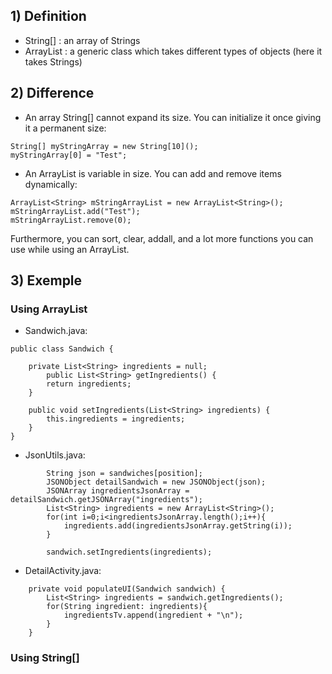 ## 1) Definition
- String[] : an array of Strings 
- ArrayList<String> : a generic class which takes different types of objects (here it takes Strings)

## 2) Difference
- An array String[] cannot expand its size. You can initialize it once giving it a permanent size:
```
String[] myStringArray = new String[10]();
myStringArray[0] = "Test";
```

- An ArrayList<String> is variable in size. You can add and remove items dynamically:
```
ArrayList<String> mStringArrayList = new ArrayList<String>();
mStringArrayList.add("Test");
mStringArrayList.remove(0);
```
Furthermore, you can sort, clear, addall, and a lot more functions you can use while using an ArrayList.
  
## 3) Exemple
### Using ArrayList<String>
- Sandwich.java:
```
public class Sandwich {

    private List<String> ingredients = null;
        public List<String> getIngredients() {
        return ingredients;
    }

    public void setIngredients(List<String> ingredients) {
        this.ingredients = ingredients;
    }
}
```

- JsonUtils.java:
```
        String json = sandwiches[position];
        JSONObject detailSandwich = new JSONObject(json);
        JSONArray ingredientsJsonArray = detailSandwich.getJSONArray("ingredients");
        List<String> ingredients = new ArrayList<String>();
        for(int i=0;i<ingredientsJsonArray.length();i++){
            ingredients.add(ingredientsJsonArray.getString(i));
        }
        
        sandwich.setIngredients(ingredients);
```

- DetailActivity.java:
```
    private void populateUI(Sandwich sandwich) {
        List<String> ingredients = sandwich.getIngredients();
        for(String ingredient: ingredients){
            ingredientsTv.append(ingredient + "\n");
        }
    }
```

### Using String[]

